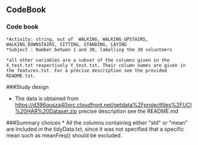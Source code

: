 ## CodeBook
    
### Code book
    *Activity: string, out of  WALKING, WALKING_UPSTAIRS, WALKING_DOWNSTAIRS, SITTING, STANDING, LAYING
    *Subject : Number betwen 1 and 30, labelling the 30 volunteers
    
    *all other variables are a subset of the columns given in the X_test.txt respectively Y_test.txt. Their column names are given in the features.txt. For a precise description see the provided README.txt.
    

###Study design
   * The data is obtained from  https://d396qusza40orc.cloudfront.net/getdata%2Fprojectfiles%2FUCI%20HAR%20Dataset.zip 
    precise description see the README.md 
    
###Summary choices
    * All the columns containing either "std" or "mean" are included in the tidyData.txt, since it was not specified that a specific mean such as meanFreq() should be excluded.
